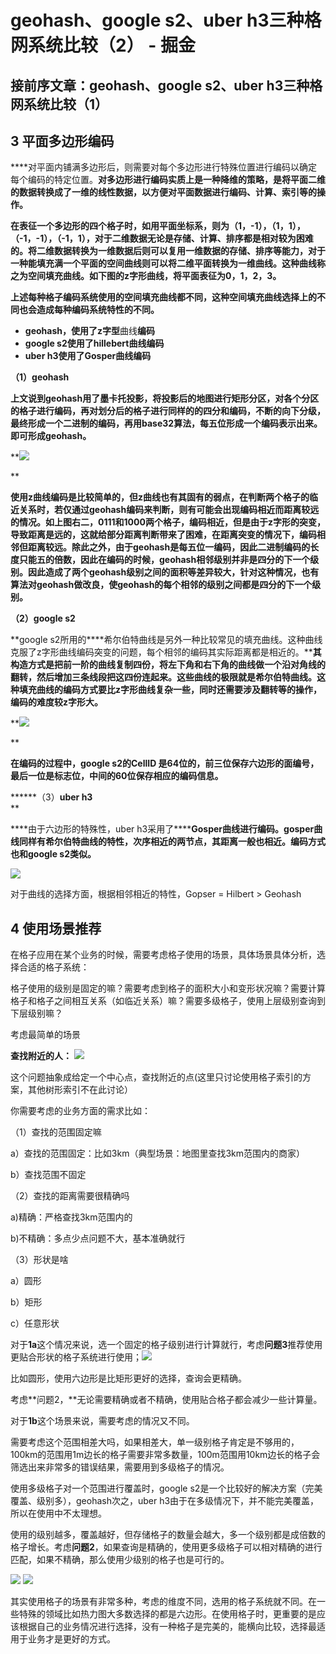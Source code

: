 # geohash、google s2、uber h3三种格网系统比较（2） - 掘金
接前序文章：geohash、google s2、uber h3三种格网系统比较（1）
------------------------------------------

3 平面多边形编码
---------

\*\*\*\*对平面内铺满多边形后，则需要对每个多边形进行特殊位置进行编码以确定每个编码的特定位置。**对多边形进行编码实质上是一种降维的策略，是将平面二维的数据转换成了一维的线性数据，以方便对平面数据进行编码、计算、索引等的操作。** 

**在表征一个多边形的四个格子时，如用平面坐标系，则为（1，-1），（1，1），（-1，-1），（-1，1），对于二维数据无论是存储、计算、排序都是相对较为困难的。将二维数据转换为一维数据后则可以复用一维数据的存储、排序等能力，对于一种能填充满一个平面的空间曲线则可以将二维平面转换为一维曲线。这种曲线称之为空间填充曲线。如下图的z字形曲线，将平面表征为0，1，2，3。** 

**上述每种格子编码系统使用的空间填充曲线都不同，这种空间填充曲线选择上的不同也会造成每种编码系统特性的不同。** 

*   **geohash，使用了z字型**曲线**编码**
*   **google s2使用了hillebert曲线编码**
*   **uber h3使用了Gosper曲线编码**

**（1）geohash**

**上文说到geohash用了墨卡托投影，将投影后的地图进行矩形分区，对各个分区的格子进行编码，再对划分后的格子进行同样的的四分和编码，不断的向下分级，最终形成一个二进制的编码，再用base32算法，每五位形成一个编码表示出来。即可形成geohash。** 

\*\*![](https://p3-juejin.byteimg.com/tos-cn-i-k3u1fbpfcp/9060d6a4cf2b4899ac52715a98201398~tplv-k3u1fbpfcp-zoom-in-crop-mark:3024:0:0:0.awebp)
  
\*\*

**使用z曲线编码是比较简单的，但z曲线也有其固有的弱点，在判断两个格子的临近关系时，若仅通过geohash编码来判断，则有可能会出现编码相近而距离较远的情况。如上图右二，0111和1000两个格子，编码相近，但是由于z字形的突变，导致距离是远的，这就给部分距离判断带来了困难，在距离突变的情况下，编码相邻但距离较远。除此之外，由于geohash是每五位一编码，因此二进制编码的长度只能五的倍数，因此在编码的时候，geohash相邻级别并非是四分的下一个级别。因此造成了两个geohash级别之间的面积等差异较大，针对这种情况，也有算法对geohash做改良，使geohash的每个相邻的级别之间都是四分的下一个级别。** 

**（2）google s2**

\*\*google s2所用的\*\*\*\*希尔伯特曲线是另外一种比较常见的填充曲线。这种曲线克服了z字形曲线编码突变的问题，每个相邻的编码其实际距离都是相近的。\*\***其构造方式是把前一阶的曲线复制四份，将左下角和右下角的曲线做一个沿对角线的翻转，然后增加三条线段把这四份连起来。这些曲线的极限就是希尔伯特曲线。这种填充曲线的编码方式要比z字形曲线复杂一些，同时还需要涉及翻转等的操作，编码的难度较z字形大。** 

\*\*![](https://p3-juejin.byteimg.com/tos-cn-i-k3u1fbpfcp/d54172c9dfe64cee8cdbe680359142cf~tplv-k3u1fbpfcp-zoom-in-crop-mark:3024:0:0:0.awebp)
  
\*\*

**在编码的过程中，google s2的CellID 是64位的，前三位保存六边形的面编号，最后一位是标志位，中间的60位保存相应的编码信息。** 

\*\*\*\*\*\*（3）**uber h3**  
\*\*

\*\*\*\*由于六边形的特殊性，uber h3采用了\*\*\*\*****Gosper曲线进行编码。gosper曲线同样有希尔伯特******曲线的特性，次序相近的两节点，其距离一般也相近。编码方式也和google s2类似。** 

![](https://www.researchgate.net/publication/333438802/figure/fig1/AS:763718157750275@1559096006161/Row-1-Three-iterations-of-the-Gosper-curve-Row-2-Tiling-with-Gosper-islands-Seven.png)

对于曲线的选择方面，根据相邻相近的特性，Gopser = Hilbert > Geohash

4 使用场景推荐
--------

在格子应用在某个业务的时候，需要考虑格子使用的场景，具体场景具体分析，选择合适的格子系统：

格子使用的级别是固定的嘛？需要考虑到格子的面积大小和变形状况嘛？需要计算格子和格子之间相互关系（如临近关系）嘛？需要多级格子，使用上层级别查询到下层级别嘛？

考虑最简单的场景

**查找附近的人：** ![](https://p9-juejin.byteimg.com/tos-cn-i-k3u1fbpfcp/3a484471b93942bcb35b4e6a7a516d62~tplv-k3u1fbpfcp-zoom-in-crop-mark:3024:0:0:0.awebp?)

这个问题抽象成给定一个中心点，查找附近的点(这里只讨论使用格子索引的方案，其他树形索引不在此讨论）

你需要考虑的业务方面的需求比如：

（1）查找的范围固定嘛

a）查找的范围固定：比如3km（典型场景：地图里查找3km范围内的商家）

b）查找范围不固定

（2）查找的距离需要很精确吗

a)精确：严格查找3km范围内的

b)不精确：多点少点问题不大，基本准确就行

（3）形状是啥

a）圆形

b）矩形

c）任意形状

对于**1a**这个情况来说，选一个固定的格子级别进行计算就行，考虑**问题3**推荐使用更贴合形状的格子系统进行使用；![](https://p6-juejin.byteimg.com/tos-cn-i-k3u1fbpfcp/0bbde93314e74a0e9d7235179a539071~tplv-k3u1fbpfcp-zoom-in-crop-mark:3024:0:0:0.awebp?)

比如圆形，使用六边形是比矩形更好的选择，查询会更精确。

考虑\*\*问题2，\*\*无论需要精确或者不精确，使用贴合格子都会减少一些计算量。

对于**1b**这个场景来说，需要考虑的情况又不同。

需要考虑这个范围相差大吗，如果相差大，单一级别格子肯定是不够用的，100km的范围用1m边长的格子需要非常多数量，100m范围用10km边长的格子会筛选出来非常多的错误结果，需要用到多级格子的情况。

使用多级格子对一个范围进行覆盖时，google s2是一个比较好的解决方案（完美覆盖、级别多），geohash次之，uber h3由于在多级情况下，并不能完美覆盖，所以在使用中不太理想。

使用的级别越多，覆盖越好，但存储格子的数量会越大，多一个级别都是成倍数的格子增长。考虑**问题2**，如果查询是精确的，使用更多级格子可以相对精确的进行匹配，如果不精确，那么使用少级别的格子也是可行的。

![](https://p3-juejin.byteimg.com/tos-cn-i-k3u1fbpfcp/8131fc62c9df45acbda79f675547a0a2~tplv-k3u1fbpfcp-zoom-in-crop-mark:3024:0:0:0.awebp)
![](https://p3-juejin.byteimg.com/tos-cn-i-k3u1fbpfcp/4d125bddb2fb4d79ac50a6fb8bb6aeb1~tplv-k3u1fbpfcp-zoom-in-crop-mark:3024:0:0:0.awebp)

其实使用格子的场景有非常多种，考虑的维度不同，选用的格子系统就不同。在一些特殊的领域比如热力图大多数选择的都是六边形。在使用格子时，更重要的是应该根据自己的业务情况进行选择，没有一种格子是完美的，能横向比较，选择最适用于业务才是更好的方式。